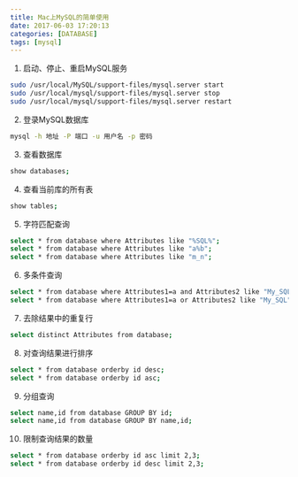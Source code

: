```yaml
---
title: Mac上MySQL的简单使用
date: 2017-06-03 17:20:13
categories: [DATABASE]
tags: [mysql]
---
```


1. 启动、停止、重启MySQL服务
```bash
sudo /usr/local/MySQL/support-files/mysql.server start
sudo /usr/local/mysql/support-files/mysql.server stop
sudo /usr/local/mysql/support-files/mysql.server restart
```

  <!--more-->

2. 登录MySQL数据库
```bash
mysql -h 地址 -P 端口 -u 用户名 -p 密码
```

3. 查看数据库
```bash
show databases;
```

4. 查看当前库的所有表
```bash
show tables;
```

5. 字符匹配查询
```bash
select * from database where Attributes like "%SQL%";								# 查询 Attributes 中包含 SQL 字符的数据
select * from database where Attributes like "a%b";									# 查询 Attributes 中以 a 开头以 b 结尾的字符串数据
select * from database where Attributes like "m_n";									# 查询 Attributes 中以 m 开头以 n 结尾的3个字符的数据，中间 _ 只能代表一个字符
```

6. 多条件查询
```bash
select * from database where Attributes1=a and Attributes2 like "My_SQL";
select * from database where Attributes1=a or Attributes2 like "My_SQL";
```

7. 去除结果中的重复行
```bash
select distinct Attributes from database;
```

8. 对查询结果进行排序
```bash
select * from database orderby id desc;												# 倒叙排列
select * from database orderby id asc;												# 正序排列
```

9. 分组查询
```bash
select name,id from database GROUP BY id;
select name,id from database GROUP BY name,id;										# 当id字段的值相等时，再按照name字段分组
```

10. 限制查询结果的数量
```bash
select * from database orderby id asc limit 2,3;									# 取两条数据，正序，从第三条开始
select * from database orderby id desc limit 2,3;									# 取两条数据，倒序，从倒数第三条结束，只显示倒数前两条
```